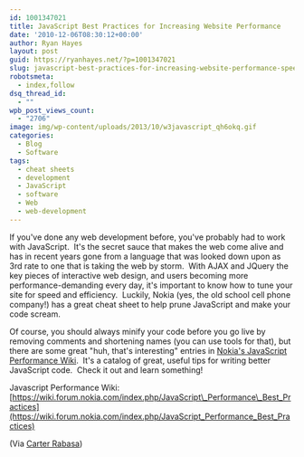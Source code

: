 ```yaml
---
id: 1001347021
title: JavaScript Best Practices for Increasing Website Performance
date: '2010-12-06T08:30:12+00:00'
author: Ryan Hayes
layout: post
guid: https://ryanhayes.net/?p=1001347021
slug: javascript-best-practices-for-increasing-website-performance-speed-caching
robotsmeta:
  - index,follow
dsq_thread_id:
  - ""
wpb_post_views_count:
  - "2706"
image: img/wp-content/uploads/2013/10/w3javascript_qh6okq.gif
categories:
  - Blog
  - Software
tags:
  - cheat sheets
  - development
  - JavaScript
  - software
  - Web
  - web-development
---
```

If you've done any web development before, you've probably had to work with JavaScript.  It's the secret sauce that makes the web come alive and has in recent years gone from a language that was looked down upon as 3rd rate to one that is taking the web by storm.  With AJAX and JQuery the key pieces of interactive web design, and users becoming more performance-demanding every day, it's important to know how to tune your site for speed and efficiency.  Luckily, Nokia (yes, the old school cell phone company!) has a great cheat sheet to help prune JavaScript and make your code scream.<!--more-->

Of course, you should always minify your code before you go live by removing comments and shortening names (you can use tools for that), but there are some great "huh, that's interesting" entries in [Nokia's JavaScript Performance Wiki](https://wiki.forum.nokia.com/index.php/JavaScript_Performance_Best_Practices "JavaScript Performance Wiki").  It's a catalog of great, useful tips for writing better JavaScript code.  Check it out and learn something!

Javascript Performance Wiki: [https://wiki.forum.nokia.com/index.php/JavaScript\_Performance\_Best_Practices](https://wiki.forum.nokia.com/index.php/JavaScript_Performance_Best_Practices)

(Via [Carter Rabasa](https://twitter.com/#!/carterrabasa))
